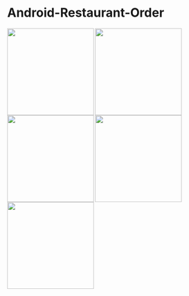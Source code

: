 # Android-Restaurant-Order
<img src="https://user-images.githubusercontent.com/102400087/188354497-edfd7759-b3e4-41ff-9aaf-74e781c6adc0.jpeg" width="200" align="left">
<img src="https://user-images.githubusercontent.com/102400087/188354518-5e1e6175-0fec-46be-833b-75d3faaf602b.jpeg" width="200" align="left">
<img src="https://user-images.githubusercontent.com/102400087/188355089-0f3c59d1-765b-405b-b61f-a3dd7a6cb90d.jpeg" width="200" align="left">
<img src="https://user-images.githubusercontent.com/102400087/188355214-fa96257f-4173-4cc2-974f-f7518925ac72.jpeg" width="200" align="left">
<img src="https://user-images.githubusercontent.com/102400087/188355236-1c02da1c-d878-4084-9c2a-7032f00bce19.jpeg" width="200" align="left">

